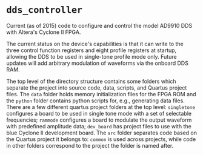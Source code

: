 # `dds_controller`
Current (as of 2015) code to configure and control the model AD9910 DDS with
Altera's Cyclone II FPGA.

The current status on the device's capabilities is that it can write to the
three control function registers and eight profile registers at startup,
allowing the DDS to be used in single-tone profile mode only. Future updates
will add arbitrary modulation of waveforms via the onboard DDS RAM.

The top level of the directory structure contains some folders which separate
the project into source code, data, scripts, and Quartus project files. The
`data` folder holds memory initialization files for the FPGA ROM and the
`python` folder contains python scripts for, e.g., generating data files. There
are a few different quartus project folders at the top level: `singletone`
configures a board to be used in single tone mode with a set of selectable
frequencies; `rammode` configures a board to modulate the output waveform with
predefined amplitude data; `dev_board` has project files to use with the blue
Cyclone II development board. The `src` folder separates code based on the
Quartus project it belongs to: `common` is used across projects, while code in
other folders correspond to the project the folder is named after.
